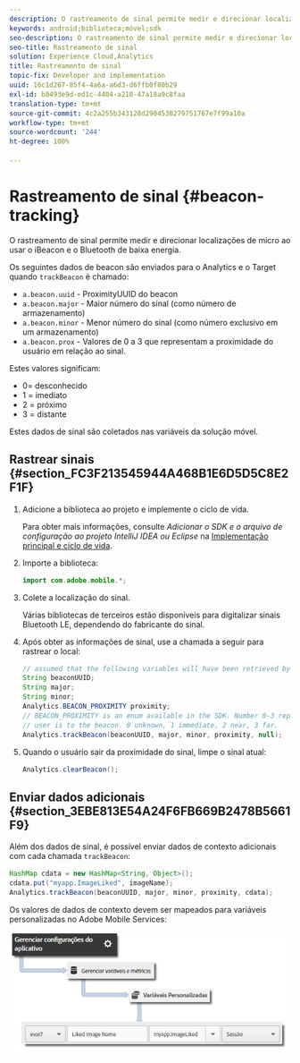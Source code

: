 ```yaml
---
description: O rastreamento de sinal permite medir e direcionar localizações de micro ao usar o iBeacon e o Bluetooth de baixa energia.
keywords: android;biblioteca;móvel;sdk
seo-description: O rastreamento de sinal permite medir e direcionar localizações de micro ao usar o iBeacon e o Bluetooth de baixa energia.
seo-title: Rastreamento de sinal
solution: Experience Cloud,Analytics
title: Rastreamento de sinal
topic-fix: Developer and implementation
uuid: 16c1d267-85f4-4a6a-a6d3-d6ffb0f80b29
exl-id: b8493e9d-ed1c-4404-a218-47a18a9c8faa
translation-type: tm+mt
source-git-commit: 4c2a255b343128d2904530279751767e7f99a10a
workflow-type: tm+mt
source-wordcount: '244'
ht-degree: 100%

---
```


# Rastreamento de sinal {#beacon-tracking}

O rastreamento de sinal permite medir e direcionar localizações de micro ao usar o iBeacon e o Bluetooth de baixa energia.

Os seguintes dados de beacon são enviados para o Analytics e o Target quando `trackBeacon` é chamado:

* `a.beacon.uuid` - ProximityUUID do beacon
* `a.beacon.major` - Maior número do sinal (como número de armazenamento)
* `a.beacon.minor` - Menor número do sinal (como número exclusivo em um armazenamento)
* `a.beacon.prox` - Valores de 0 a 3 que representam a proximidade do usuário em relação ao sinal.

Estes valores significam:

* 0= desconhecido
* 1 = imediato
* 2 = próximo
* 3 = distante

Estes dados de sinal são coletados nas variáveis da solução móvel.

## Rastrear sinais {#section_FC3F213545944A468B1E6D5D5C8E2F1F}

1. Adicione a biblioteca ao projeto e implemente o ciclo de vida.

   Para obter mais informações, consulte *Adicionar o SDK e o arquivo de configuração ao projeto IntelliJ IDEA ou Eclipse* na [Implementação principal e ciclo de vida](/help/android/getting-started/dev-qs.md).

1. Importe a biblioteca:

   ```java
   import com.adobe.mobile.*;
   ```

1. Colete a localização do sinal.

   Várias bibliotecas de terceiros estão disponíveis para digitalizar sinais Bluetooth LE, dependendo do fabricante do sinal.
1. Após obter as informações de sinal, use a chamada a seguir para rastrear o local:

   ```java
   // assumed that the following variables will have been retrieved by the 3rd party beacon library 
   String beaconUUID; 
   String major; 
   String minor; 
   Analytics.BEACON_PROXIMITY proximity;  
   // BEACON_PROXIMITY is an enum available in the SDK. Number 0-3 representing how close the 
   // user is to the beacon. 0 unknown, 1 immediate, 2 near, 3 far.  
   Analytics.trackBeacon(beaconUUID, major, minor, proximity, null);
   ```

1. Quando o usuário sair da proximidade do sinal, limpe o sinal atual:

   ```java
   Analytics.clearBeacon();
   ```

## Enviar dados adicionais {#section_3EBE813E54A24F6FB669B2478B5661F9}

Além dos dados de sinal, é possível enviar dados de contexto adicionais com cada chamada `trackBeacon`:

```java
HashMap cdata = new HashMap<String, Object>(); 
cdata.put("myapp.ImageLiked", imageName); 
Analytics.trackBeacon(beaconUUID, major, minor, proximity, cdata);
```

Os valores de dados de contexto devem ser mapeados para variáveis personalizadas no Adobe Mobile Services:

![](assets/map-variable-context-ltv.png)
